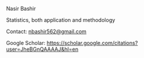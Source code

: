 Nasir Bashir

Statistics, both application and methodology

Contact: nbashir562@gmail.com

Google Scholar: https://scholar.google.com/citations?user=JheBGnQAAAAJ&hl=en
